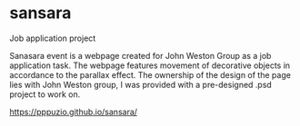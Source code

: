 # sansara
Job application project

Sanasara event is a webpage created for John Weston Group as a job application task. 
The webpage features movement of decorative objects in accordance to the parallax effect.
The ownership of the design of the page lies with John Weston group, I was provided with
a pre-designed .psd project to work on. 

https://pppuzio.github.io/sansara/
